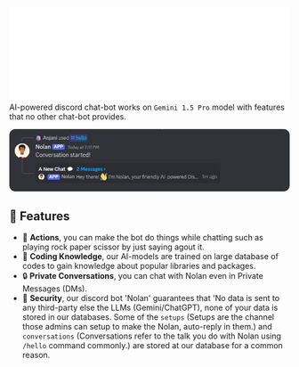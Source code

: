 !['@nolan' text](images/nolan.png)
AI-powered discord chat-bot works on `Gemini 1.5 Pro` model with features that no other chat-bot provides.

![/hello command preview](images/hello.png)

## 🌴 Features
- 💫 **Actions**, you can make the bot do things while chatting such as playing rock paper scissor by just saying agout it.
- 🧠 **Coding Knowledge**, our AI-models are trained on large database of codes to gain knowledge about popular libraries and packages.
- 🔒 **Private Conversations**, you can chat with Nolan even in Private Messages (DMs).
- 🔐 **Security**, our discord bot 'Nolan' guarantees that 'No data is sent to any third-party else the LLMs (Gemini/ChatGPT), none of your data is stored in our databases. Some of the `setups` (Setups are the channel those admins can setup to make the Nolan, auto-reply in them.) and `conversations` (Conversations refer to the talk you do with Nolan using `/hello` command commonly.) are stored at our database for a common reason.
